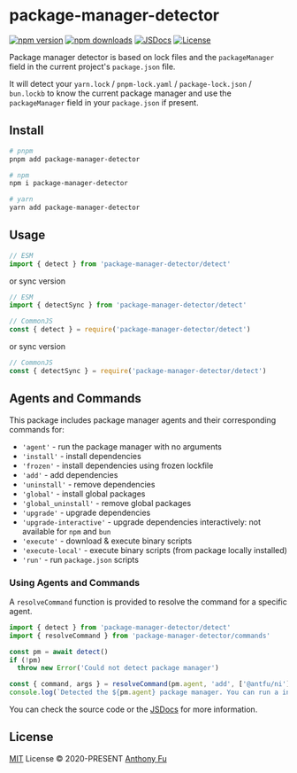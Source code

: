 # package-manager-detector

[![npm version][npm-version-src]][npm-version-href]
[![npm downloads][npm-downloads-src]][npm-downloads-href]
[![JSDocs][jsdocs-src]][jsdocs-href]
[![License][license-src]][license-href]

Package manager detector is based on lock files and the `packageManager` field in the current project's `package.json` file.

It will detect your `yarn.lock` / `pnpm-lock.yaml` / `package-lock.json` / `bun.lockb` to know the current package manager and use the `packageManager` field in your `package.json` if present.

## Install

```sh
# pnpm
pnpm add package-manager-detector

# npm
npm i package-manager-detector

# yarn
yarn add package-manager-detector
```

## Usage

```js
// ESM
import { detect } from 'package-manager-detector/detect'
```

or sync version

```js
// ESM
import { detectSync } from 'package-manager-detector/detect'
```

```js
// CommonJS
const { detect } = require('package-manager-detector/detect')
```

or sync version

```js
// CommonJS
const { detectSync } = require('package-manager-detector/detect')
```

## Agents and Commands

This package includes package manager agents and their corresponding commands for:

- `'agent'` - run the package manager with no arguments
- `'install'` - install dependencies
- `'frozen'` - install dependencies using frozen lockfile
- `'add'` - add dependencies
- `'uninstall'` - remove dependencies
- `'global'` - install global packages
- `'global_uninstall'` - remove global packages
- `'upgrade'` - upgrade dependencies
- `'upgrade-interactive'` - upgrade dependencies interactively: not available for `npm` and `bun`
- `'execute'` - download & execute binary scripts
- `'execute-local'` - execute binary scripts (from package locally installed)
- `'run'` - run `package.json` scripts

### Using Agents and Commands

A `resolveCommand` function is provided to resolve the command for a specific agent.

```ts
import { detect } from 'package-manager-detector/detect'
import { resolveCommand } from 'package-manager-detector/commands'

const pm = await detect()
if (!pm)
  throw new Error('Could not detect package manager')

const { command, args } = resolveCommand(pm.agent, 'add', ['@antfu/ni']) // { cli: 'pnpm', args: ['add', '@antfu/ni'] }
console.log(`Detected the ${pm.agent} package manager. You can run a install with ${command} ${args.join(' ')}`)
```

You can check the source code or the [JSDocs](https://www.jsdocs.io/package/package-manager-detector) for more information.

## License

[MIT](./LICENSE) License © 2020-PRESENT [Anthony Fu](https://github.com/antfu)

<!-- Badges -->

[npm-version-src]: https://img.shields.io/npm/v/package-manager-detector?style=flat&colorA=18181B&colorB=F0DB4F
[npm-version-href]: https://npmjs.com/package/package-manager-detector
[npm-downloads-src]: https://img.shields.io/npm/dm/package-manager-detector?style=flat&colorA=18181B&colorB=F0DB4F
[npm-downloads-href]: https://npmjs.com/package/package-manager-detector
[jsdocs-src]: https://img.shields.io/badge/jsdocs-reference-080f12?style=flat&colorA=18181B&colorB=F0DB4F
[jsdocs-href]: https://www.jsdocs.io/package/package-manager-detector
[license-src]: https://img.shields.io/github/license/antfu-collective/package-manager-detector.svg?style=flat&colorA=18181B&colorB=F0DB4F
[license-href]: https://github.com/antfu-collective/package-manager-detector/blob/main/LICENSE
